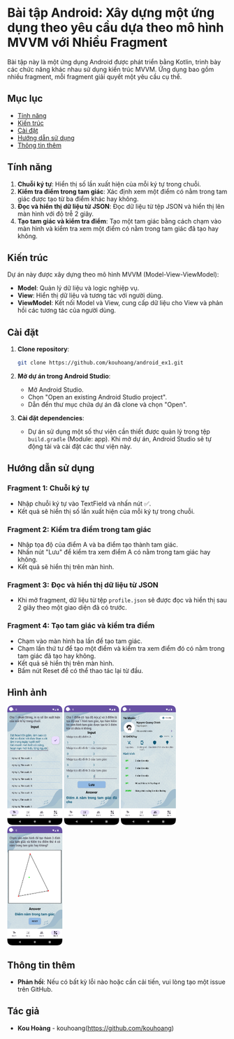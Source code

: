 # Bài tập Android: Xây dựng một ứng dụng theo yêu cầu dựa theo mô hình MVVM với Nhiều Fragment

Bài tập này là một ứng dụng Android được phát triển bằng Kotlin, trình bày các chức năng khác nhau sử dụng kiến trúc MVVM. Ứng dụng bao gồm nhiều fragment, mỗi fragment giải quyết một yêu cầu cụ thể.

## Mục lục
- [Tính năng](#tính-năng)
- [Kiến trúc](#kiến-trúc)
- [Cài đặt](#cài-đặt)
- [Hướng dẫn sử dụng](#hướng-dẫn-sử-dụng)
- [Thông tin thêm](#thông-tin-thêm)

## Tính năng
1. **Chuỗi ký tự**: Hiển thị số lần xuất hiện của mỗi ký tự trong chuỗi.
2. **Kiểm tra điểm trong tam giác**: Xác định xem một điểm có nằm trong tam giác được tạo từ ba điểm khác hay không.
3. **Đọc và hiển thị dữ liệu từ JSON**: Đọc dữ liệu từ tệp JSON và hiển thị lên màn hình với độ trễ 2 giây.
4. **Tạo tam giác và kiểm tra điểm**: Tạo một tam giác bằng cách chạm vào màn hình và kiểm tra xem một điểm có nằm trong tam giác đã tạo hay không.

## Kiến trúc
Dự án này được xây dựng theo mô hình MVVM (Model-View-ViewModel):
- **Model**: Quản lý dữ liệu và logic nghiệp vụ.
- **View**: Hiển thị dữ liệu và tương tác với người dùng.
- **ViewModel**: Kết nối Model và View, cung cấp dữ liệu cho View và phản hồi các tương tác của người dùng.

## Cài đặt
1. **Clone repository**:
    ```bash
    git clone https://github.com/kouhoang/android_ex1.git
    ```
2. **Mở dự án trong Android Studio**:
    - Mở Android Studio.
    - Chọn "Open an existing Android Studio project".
    - Dẫn đến thư mục chứa dự án đã clone và chọn "Open".

3. **Cài đặt dependencies**:
    - Dự án sử dụng một số thư viện cần thiết được quản lý trong tệp `build.gradle` (Module: app). Khi mở dự án, Android Studio sẽ tự động tải và cài đặt các thư viện này.

## Hướng dẫn sử dụng
### Fragment 1: Chuỗi ký tự
- Nhập chuỗi ký tự vào TextField và nhấn nút ✅.
- Kết quả sẽ hiển thị số lần xuất hiện của mỗi ký tự trong chuỗi.

### Fragment 2: Kiểm tra điểm trong tam giác
- Nhập tọa độ của điểm A và ba điểm tạo thành tam giác.
- Nhấn nút "Lưu" để kiểm tra xem điểm A có nằm trong tam giác hay không.
- Kết quả sẽ hiển thị trên màn hình.

### Fragment 3: Đọc và hiển thị dữ liệu từ JSON
- Khi mở fragment, dữ liệu từ tệp `profile.json` sẽ được đọc và hiển thị sau 2 giây theo một giao diện đã có trước.

### Fragment 4: Tạo tam giác và kiểm tra điểm
- Chạm vào màn hình ba lần để tạo tam giác.
- Chạm lần thứ tư để tạo một điểm và kiểm tra xem điểm đó có nằm trong tam giác đã tạo hay không.
- Kết quả sẽ hiển thị trên màn hình.
- Bấm nút Reset để có thể thao tác lại từ đầu.

## Hình ảnh
<img src="screenshot/fragment1.png" alt="Fragment 1" width="25%"/>
<img src="screenshot/fragment2.png" alt="Fragment 2" width="25%"/>
<img src="screenshot/fragment3.png" alt="Fragment 3" width="25%"/>
<img src="screenshot/fragment4.png" alt="Fragment 4" width="25%"/>

## Thông tin thêm
- **Phản hồi**: Nếu có bất kỳ lỗi nào hoặc cần cải tiến, vui lòng tạo một issue trên GitHub.

## Tác giả
- **Kou Hoàng** - kouhoang(https://github.com/kouhoang)
